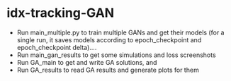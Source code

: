 # idx-tracking-GAN
- Run main_multiple.py to train multiple GANs and get their models (for a single run, it saves models according to epoch_checkpoint and epoch_checkpoint delta)....
- Run main_gan_results to get some simulations and loss screenshots
- Run GA_main to get and write GA solutions, and
- Run GA_results to read GA results and generate plots for them
